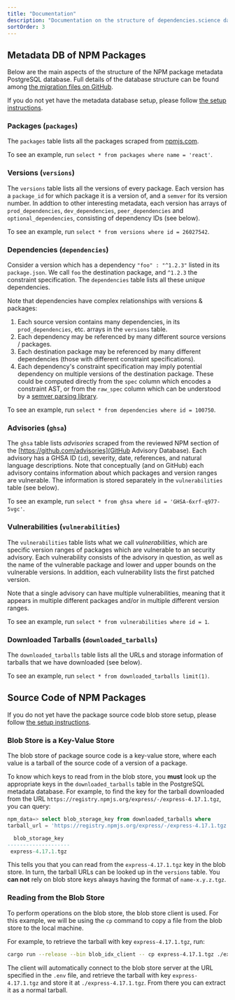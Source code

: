 ```yaml
---
title: "Documentation"
description: "Documentation on the structure of dependencies.science data"
sortOrder: 3
---
```


## Metadata DB of NPM Packages

Below are the main aspects of the structure of the NPM package metadata PostgreSQL database. 
Full details of the database structure can be found among [the migration files on GitHub](https://github.com/donald-pinckney/npm-follower/tree/main/postgres_db/migrations).

If you do not yet have the metadata database setup, please follow [the setup instructions](/setup/#metadata-db-of-npm-packages).

### Packages (`packages`)

The `packages` table lists all the packages scraped from [npmjs.com](https://npmjs.com). 

To see an example, run `select * from packages where name = 'react'`.


### Versions (`versions`)

The `versions` table lists all the versions of every package. Each version has a `package_id` for which package it is a version of, and a `semver` for its version number. In addtion to other interesting metadata, each version has arrays of `prod_dependencies`, `dev_dependencies`, `peer_dependencies` and `optional_dependencies`, consisting of dependency IDs (see below).

To see an example, run `select * from versions where id = 26027542`.


### Dependencies (`dependencies`)

Consider a version which has a dependency `"foo" : "^1.2.3"` listed in its `package.json`. We call `foo` the destination package,
and `^1.2.3` the constraint specification. The `dependencies` table lists all these *unique* dependencies.

Note that dependencies have complex relationships with versions & packages:

1. Each source version contains many dependencies, in its `prod_dependencies`, etc. arrays in the `versions` table.
2. Each dependency may be referenced by many different source versions / packages.
3. Each destination package may be referenced by many different dependencies (those with different constraint specifications).
4. Each dependency's constraint specification may imply potential dependency on multiple versions of the destination package. These could be computed directly from the `spec` column which encodes a constraint AST, or from the `raw_spec` column which can be understood by a [semver parsing library](https://github.com/npm/node-semver).

To see an example, run `select * from dependencies where id = 100750`.


### Advisories (`ghsa`)

The `ghsa` table lists *advisories* scraped from the reviewed NPM section of the [https://github.com/advisories](GitHub Advisory Database). Each advisory has a GHSA ID (`id`), severity, date, references, and natural language descriptions. Note that conceptually (and on GitHub) each advisory contains information about which packages and version ranges are vulnerable. The information is stored separately in the `vulnerabilities` table (see below).

To see an example, run `select * from ghsa where id = 'GHSA-6xrf-q977-5vgc'`.


### Vulnerabilities (`vulnerabilities`)

The `vulnerabilities` table lists what we call *vulnerabilities*, which are specific version ranges of packages which are vulnerable
to an security advisory. Each vulnerability consists of the advisory in question, as well as the name of the vulnerable package and lower and upper bounds on the vulnerable versions. In addition, each vulnerability lists the first patched version.

Note that a single advisory can have multiple vulnerabilities, meaning that it appears in multiple different packages and/or in multiple different version ranges.

To see an example, run `select * from vulnerabilities where id = 1`.


### Downloaded Tarballs (`downloaded_tarballs`)

The `downloaded_tarballs` table lists all the URLs and storage information of tarballs that we have downloaded (see below).

To see an example, run `select * from downloaded_tarballs limit(1)`.


## Source Code of NPM Packages

If you do not yet have the package source code blob store setup, please follow [the setup instructions](/setup/#source-code-of-npm-packages).

### Blob Store is a Key-Value Store

The blob store of package source code is a key-value store, where each value is a tarball of the source code of a version of a package. 

To know which keys to read from in the blob store, you **must** look up the appropriate keys in the `downloaded_tarballs` table in the PostgreSQL metadata database. 
For example, to find the key for the tarball downloaded from the URL `https://registry.npmjs.org/express/-/express-4.17.1.tgz`, you can query:

```sql
npm_data=> select blob_storage_key from downloaded_tarballs where 
tarball_url = 'https://registry.npmjs.org/express/-/express-4.17.1.tgz';

  blob_storage_key
--------------------
 express-4.17.1.tgz
```

This tells you that you can read from the `express-4.17.1.tgz` key in the blob store.
In turn, the tarball URLs can be looked up in the `versions` table.
You **can not** rely on blob store keys always having the format of `name-x.y.z.tgz`.


### Reading from the Blob Store

To perform operations on the blob store, the blob store client is used. For this example, we will be using the
`cp` command to copy a file from the blob store to the local machine.

For example, to retrieve the tarball with key `express-4.17.1.tgz`, run:

```bash
cargo run --release --bin blob_idx_client -- cp express-4.17.1.tgz ./express-4.17.1.tgz
```

The client will automatically connect to the blob store server at the URL specified in the `.env` file,
and retrieve the tarball with key `express-4.17.1.tgz` and store it at `./express-4.17.1.tgz`. From there you can extract it as a normal tarball.
